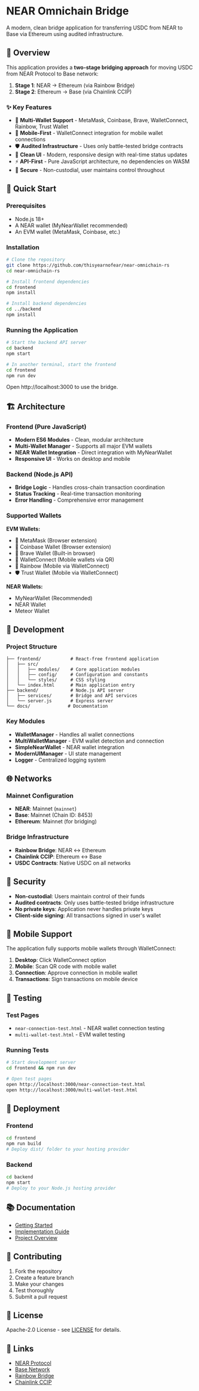 # NEAR Omnichain Bridge

A modern, clean bridge application for transferring USDC from NEAR to Base via Ethereum using audited infrastructure.

## 🌉 Overview

This application provides a **two-stage bridging approach** for moving USDC from NEAR Protocol to Base network:

1. **Stage 1**: NEAR → Ethereum (via Rainbow Bridge)
2. **Stage 2**: Ethereum → Base (via Chainlink CCIP)

### ✨ Key Features

- 🔗 **Multi-Wallet Support** - MetaMask, Coinbase, Brave, WalletConnect, Rainbow, Trust Wallet
- 📱 **Mobile-First** - WalletConnect integration for mobile wallet connections
- 🛡️ **Audited Infrastructure** - Uses only battle-tested bridge contracts
- 🎨 **Clean UI** - Modern, responsive design with real-time status updates
- ⚡ **API-First** - Pure JavaScript architecture, no dependencies on WASM
- 🔐 **Secure** - Non-custodial, user maintains control throughout

## 🚀 Quick Start

### Prerequisites

- Node.js 18+ 
- A NEAR wallet (MyNearWallet recommended)
- An EVM wallet (MetaMask, Coinbase, etc.)

### Installation

```bash
# Clone the repository
git clone https://github.com/thisyearnofear/near-omnichain-rs
cd near-omnichain-rs

# Install frontend dependencies
cd frontend
npm install

# Install backend dependencies  
cd ../backend
npm install
```

### Running the Application

```bash
# Start the backend API server
cd backend
npm start

# In another terminal, start the frontend
cd frontend  
npm run dev
```

Open http://localhost:3000 to use the bridge.

## 🏗️ Architecture

### Frontend (Pure JavaScript)
- **Modern ES6 Modules** - Clean, modular architecture
- **Multi-Wallet Manager** - Supports all major EVM wallets
- **NEAR Wallet Integration** - Direct integration with MyNearWallet
- **Responsive UI** - Works on desktop and mobile

### Backend (Node.js API)
- **Bridge Logic** - Handles cross-chain transaction coordination
- **Status Tracking** - Real-time transaction monitoring
- **Error Handling** - Comprehensive error management

### Supported Wallets

**EVM Wallets:**
- 🦊 MetaMask (Browser extension)
- 🔵 Coinbase Wallet (Browser extension)
- 🦁 Brave Wallet (Built-in browser)
- 🔗 WalletConnect (Mobile wallets via QR)
- 🌈 Rainbow (Mobile via WalletConnect)
- 🛡️ Trust Wallet (Mobile via WalletConnect)

**NEAR Wallets:**
- MyNearWallet (Recommended)
- NEAR Wallet
- Meteor Wallet

## 🔧 Development

### Project Structure

```
├── frontend/           # React-free frontend application
│   ├── src/
│   │   ├── modules/    # Core application modules
│   │   ├── config/     # Configuration and constants
│   │   └── styles/     # CSS styling
│   └── index.html      # Main application entry
├── backend/            # Node.js API server
│   ├── services/       # Bridge and API services
│   └── server.js       # Express server
└── docs/              # Documentation
```

### Key Modules

- **WalletManager** - Handles all wallet connections
- **MultiWalletManager** - EVM wallet detection and connection
- **SimpleNearWallet** - NEAR wallet integration
- **ModernUIManager** - UI state management
- **Logger** - Centralized logging system

## 🌐 Networks

### Mainnet Configuration
- **NEAR**: Mainnet (`mainnet`)
- **Base**: Mainnet (Chain ID: 8453)
- **Ethereum**: Mainnet (for bridging)

### Bridge Infrastructure
- **Rainbow Bridge**: NEAR ↔ Ethereum
- **Chainlink CCIP**: Ethereum ↔ Base
- **USDC Contracts**: Native USDC on all networks

## 🔐 Security

- **Non-custodial**: Users maintain control of their funds
- **Audited contracts**: Only uses battle-tested bridge infrastructure
- **No private keys**: Application never handles private keys
- **Client-side signing**: All transactions signed in user's wallet

## 📱 Mobile Support

The application fully supports mobile wallets through WalletConnect:

1. **Desktop**: Click WalletConnect option
2. **Mobile**: Scan QR code with mobile wallet
3. **Connection**: Approve connection in mobile wallet
4. **Transactions**: Sign transactions on mobile device

## 🧪 Testing

### Test Pages
- `near-connection-test.html` - NEAR wallet connection testing
- `multi-wallet-test.html` - EVM wallet testing

### Running Tests
```bash
# Start development server
cd frontend && npm run dev

# Open test pages
open http://localhost:3000/near-connection-test.html
open http://localhost:3000/multi-wallet-test.html
```

## 🚀 Deployment

### Frontend
```bash
cd frontend
npm run build
# Deploy dist/ folder to your hosting provider
```

### Backend
```bash
cd backend
npm start
# Deploy to your Node.js hosting provider
```

## 📚 Documentation

- [Getting Started](docs/GETTING_STARTED.md)
- [Implementation Guide](docs/IMPLEMENTATION_GUIDE.md)
- [Project Overview](docs/PROJECT_OVERVIEW.md)

## 🤝 Contributing

1. Fork the repository
2. Create a feature branch
3. Make your changes
4. Test thoroughly
5. Submit a pull request

## 📄 License

Apache-2.0 License - see [LICENSE](LICENSE-APACHE) for details.

## 🔗 Links

- [NEAR Protocol](https://near.org)
- [Base Network](https://base.org)
- [Rainbow Bridge](https://rainbowbridge.app)
- [Chainlink CCIP](https://chain.link/cross-chain)
